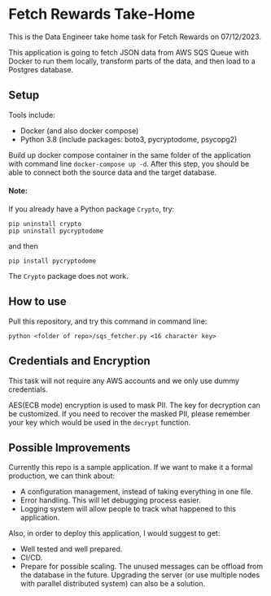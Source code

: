 # Fetch Rewards Take-Home
This is the Data Engineer take home task for Fetch Rewards on 07/12/2023. 

This application is going to fetch JSON data from AWS SQS Queue with Docker to run them locally, transform parts of the data, and then load to a Postgres database. 


## Setup
Tools include: 
* Docker (and also docker compose) 
* Python 3.8 (include packages: boto3, pycryptodome, psycopg2)

Build up docker compose container in the same folder of the application with command line `docker-compose up -d`. After this step, you should be able to connect both the source data and the target database. 

#### Note:
If you already have a Python package `Crypto`, try:
```
pip uninstall crypto
pip uninstall pycryptodome
```
and then 
```
pip install pycryptodome
```
The `Crypto` package does not work.

## How to use
Pull this repository, and try this command in command line:

`python <folder of repo>/sqs_fetcher.py <16 character key>`

## Credentials and Encryption
This task will not require any AWS accounts and we only use dummy credentials. 

AES(ECB mode) encryption is used to mask PII. The key for decryption can be customized. If you need to recover the masked PII, please remember your key which would be used in the `decrypt` function.


## Possible Improvements
Currently this repo is a sample application. If we want to make it a formal production, we can think about:
* A configuration management, instead of taking everything in one file. 
* Error handling. This will let debugging process easier.
* Logging system will allow people to track what happened to this application.

Also, in order to deploy this application, I would suggest to get:
* Well tested and well prepared.
* CI/CD.
* Prepare for possible scaling. The unused messages can be offload from the database in the future. Upgrading the server (or use multiple nodes with parallel distributed system) can also be a solution.
